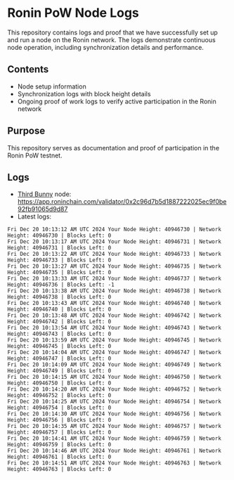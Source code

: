 # Ronin PoW Node Logs

This repository contains logs and proof that we have successfully set up and run a node on the Ronin network. The logs demonstrate continuous node operation, including synchronization details and performance.

## Contents

- Node setup information
- Synchronization logs with block height details
- Ongoing proof of work logs to verify active participation in the Ronin network

## Purpose

This repository serves as documentation and proof of participation in the Ronin PoW testnet.

## Logs

- [Third Bunny](https://thirdbunny.xyz/) node: https://app.roninchain.com/validator/0x2c96d7b5d1887222025ec9f0be92fb91065d9d87
- Latest logs:
```
Fri Dec 20 10:13:12 AM UTC 2024 Your Node Height: 40946730 | Network Height: 40946730 | Blocks Left: 0
Fri Dec 20 10:13:17 AM UTC 2024 Your Node Height: 40946731 | Network Height: 40946731 | Blocks Left: 0
Fri Dec 20 10:13:22 AM UTC 2024 Your Node Height: 40946733 | Network Height: 40946733 | Blocks Left: 0
Fri Dec 20 10:13:27 AM UTC 2024 Your Node Height: 40946735 | Network Height: 40946735 | Blocks Left: 0
Fri Dec 20 10:13:33 AM UTC 2024 Your Node Height: 40946737 | Network Height: 40946736 | Blocks Left: -1
Fri Dec 20 10:13:38 AM UTC 2024 Your Node Height: 40946738 | Network Height: 40946738 | Blocks Left: 0
Fri Dec 20 10:13:43 AM UTC 2024 Your Node Height: 40946740 | Network Height: 40946740 | Blocks Left: 0
Fri Dec 20 10:13:48 AM UTC 2024 Your Node Height: 40946742 | Network Height: 40946742 | Blocks Left: 0
Fri Dec 20 10:13:54 AM UTC 2024 Your Node Height: 40946743 | Network Height: 40946743 | Blocks Left: 0
Fri Dec 20 10:13:59 AM UTC 2024 Your Node Height: 40946745 | Network Height: 40946745 | Blocks Left: 0
Fri Dec 20 10:14:04 AM UTC 2024 Your Node Height: 40946747 | Network Height: 40946747 | Blocks Left: 0
Fri Dec 20 10:14:09 AM UTC 2024 Your Node Height: 40946749 | Network Height: 40946749 | Blocks Left: 0
Fri Dec 20 10:14:15 AM UTC 2024 Your Node Height: 40946750 | Network Height: 40946750 | Blocks Left: 0
Fri Dec 20 10:14:20 AM UTC 2024 Your Node Height: 40946752 | Network Height: 40946752 | Blocks Left: 0
Fri Dec 20 10:14:25 AM UTC 2024 Your Node Height: 40946754 | Network Height: 40946754 | Blocks Left: 0
Fri Dec 20 10:14:30 AM UTC 2024 Your Node Height: 40946756 | Network Height: 40946756 | Blocks Left: 0
Fri Dec 20 10:14:35 AM UTC 2024 Your Node Height: 40946757 | Network Height: 40946757 | Blocks Left: 0
Fri Dec 20 10:14:41 AM UTC 2024 Your Node Height: 40946759 | Network Height: 40946759 | Blocks Left: 0
Fri Dec 20 10:14:46 AM UTC 2024 Your Node Height: 40946761 | Network Height: 40946761 | Blocks Left: 0
Fri Dec 20 10:14:51 AM UTC 2024 Your Node Height: 40946763 | Network Height: 40946763 | Blocks Left: 0
```
